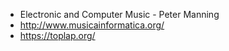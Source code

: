 * Electronic and Computer Music - Peter Manning
* http://www.musicainformatica.org/
* https://toplap.org/

